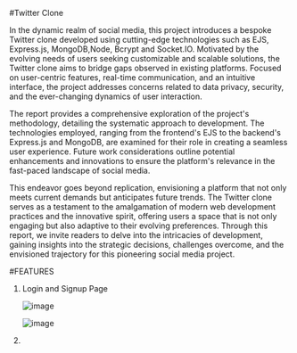 #Twitter Clone




 In the dynamic realm of social media, this project introduces a bespoke Twitter clone developed using cutting-edge technologies such as EJS, Express.js, MongoDB,Node, Bcrypt and Socket.IO. Motivated by the evolving needs of users seeking customizable and scalable solutions, the Twitter clone aims to bridge gaps observed in existing platforms. Focused on user-centric features, real-time communication, and an intuitive interface, the project addresses concerns related to data privacy, security, and the ever-changing dynamics of user interaction.
 
The report provides a comprehensive exploration of the project's methodology, detailing the systematic approach to development. The technologies employed, ranging from the frontend's EJS to the backend's Express.js and MongoDB, are examined for their role in creating a seamless user experience. Future work considerations outline potential enhancements and innovations to ensure the platform's relevance in the fast-paced landscape of social media.
 
This endeavor goes beyond replication, envisioning a platform that not only meets current demands but anticipates future trends. The Twitter clone serves as a testament to the amalgamation of modern web development practices and the innovative spirit, offering users a space that is not only engaging but also adaptive to their evolving preferences. Through this report, we invite readers to delve into the intricacies of development, gaining insights into the strategic decisions, challenges overcome, and the envisioned trajectory for this pioneering social media project.


#FEATURES

1. Login and Signup Page

   ![image](https://github.com/user-attachments/assets/b5629081-82bb-4fac-bd99-bf71576e445c)

   ![image](https://github.com/user-attachments/assets/e6acfc57-4eb2-4d6b-a4cc-d023ee64492b)


3. 
